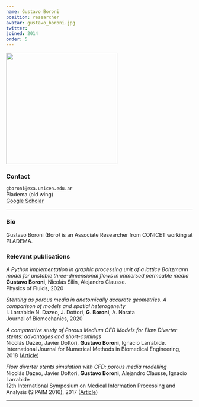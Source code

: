 ```yaml
---
name: Gustavo Boroni
position: researcher
avatar: gustavo_boroni.jpg
twitter:
joined: 2014
order: 5
---
```


<img width="300" src="{{site.baseurl}}/images/people/{{page.avatar}}" data-action="zoom">

### Contact

<i class="fa fa-envelope-o"></i>  `gboroni@exa.unicen.edu.ar`<br>
<i class="fa fa-building"></i> Pladema (old wing) <br>
<i class="fa fa-bar-chart"></i> [Google Scholar](https://scholar.google.es/citations?user=LX6b2wsAAAAJ&hl=en)

<hr>

### Bio

Gustavo Boroni (Boro) is an Associate Researcher from CONICET working at PLADEMA.

### Relevant publications

_A Python implementation in graphic processing unit of a lattice Boltzmann model for unstable three-dimensional flows in immersed permeable media_<br>
**Gustavo Boroni**, Nicolás Silin, Alejandro Clausse. <br>
Physics of Fluids, 2020

_Stenting as porous media in anatomically accurate geometries. A comparison of models and spatial heterogeneity_<br>
I. Larrabide N. Dazeo, J. Dottori, **G. Boroni**, A. Narata <br>
Journal of Biomechanics, 2020

_A comparative study of Porous Medium CFD Models for Flow Diverter stents: advantages and short-comings_<br> 
Nicolás Dazeo, Javier Dottori, **Gustavo Boroni**, Ignacio Larrabide. <br>
International Journal for Numerical Methods in Biomedical Engineering, 2018 ([Article](https://doi.org/10.1002/cnm.3145))

_Flow diverter stents simulation with CFD: porous media modelling_<br>
Nicolás Dazeo, Javier Dottori, **Gustavo Boroni**, Alejandro Clausse, Ignacio Larrabide<br>
12th International Symposium on Medical Information Processing and Analysis (SIPAIM 2016), 2017 ([Article](https://doi.org/10.1117/12.2256674))

<hr>